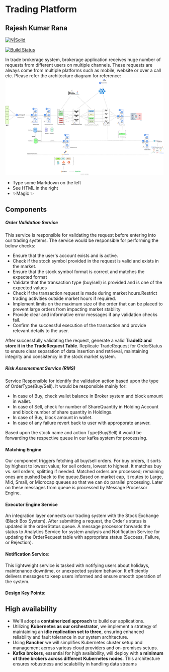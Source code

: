 # Trading Platform
## Rajesh Kumar Rana

[![N|Solid](https://cldup.com/dTxpPi9lDf.thumb.png)](https://nodesource.com/products/nsolid)

[![Build Status](https://travis-ci.org/joemccann/dillinger.svg?branch=master)](https://travis-ci.org/joemccann/dillinger)

In trade brokerage system, brokerage application receives huge number of requests from different users on multiple channels. These requests are always come from multiple platforms such as mobile, website or over a call etc. Please refer the architecture diagram for reference:
![alt text](https://github.com/rajeshrana-arch/TradeAppDesign/blob/master/Trade%20Design%20System.drawio.svg)

- Type some Markdown on the left
- See HTML in the right
- ✨Magic ✨

## Components
##### Order Validation Service
This service is responsible for validating the request before entering into our trading systems. The service would be responsible for performing the below checks:
- Ensure that the user's account exists and is active.
- Check if the stock symbol provided in the request is valid and exists in the market. 
- Ensure that the stock symbol format is correct and matches the expected format
- Validate that the transaction type (buy/sell) is provided and is one of the expected values
- Check if the transaction request is made during market hours.Restrict trading activities outside market hours if required.
- Implement limits on the maximum size of the order that can be placed to prevent large orders from impacting market stability
- Provide clear and informative error messages if any validation checks fail.
- Confirm the successful execution of the transaction and provide relevant details to the user.

After successfully validating the request, generate a valid **TradeID and store it in the TradeRequest Table**. Replicate TradeRequest for OrderStatus to ensure clear separation of data insertion and retrieval, maintaining integrity and consistency in the stock market system.

##### Risk Assemement Service (RMS)
Service Responsible for identify the validation action based upon the type of OrderType(Buy/Sell). It would be responsible mainly for:
 - In case of Buy, check wallet balance in Broker system and block amount in wallet.
 - In case of Sell, check for number of ShareQuantity in Holding Account and block number of share quantity in Holdings.
 - In case of Buy, block amount in wallet.
 - In case of any failure revert back to user with approporate answer.

Based upon the stock name and action Type(Buy/Sell) it would be forwarding the respective queue in our kafka system for processing.

#### Matching Engine
Our component triggers fetching all buy/sell orders. For buy orders, it sorts by highest to lowest value; for sell orders, lowest to highest. It matches buy vs. sell orders, splitting if needed. Matched orders are processed; remaining ones are pushed back to the queue.Based on market cap, it routes to Large, Mid, Small, or Microcap queues so that we can do parallel processing. Later on these messages from queue is processed by Message Processor Engine.

#### Executor Engine Service
An integration layer connects our trading system with the Stock Exchange (Black Box System). After submitting a request, the Order's status is updated in the orderStatus queue. A message processor forwards the status to Analytics Service for system analysis and Notification Service for updating the OrderRequest table with appropriate status (Success, Failure, or Rejection).

#### Notification Service:
This lightweight service is tasked with notifying users about holidays, maintenance downtime, or unexpected system behavior. It efficiently delivers messages to keep users informed and ensure smooth operation of the system.
#### Design Key Points:
## High availability
- We'll adopt a **containerized approach** to build our applications.
- Utilizing **Kubernetes as our orchestrator**, we implement a strategy of maintaining an **idle replication set to three**, ensuring enhanced reliability and fault tolerance in our system architecture.
- Using **Rancher** we will simplifies Kubernetes cluster setup and management across various cloud providers and on-premises setups.
-  **Kafka brokers**, essential for high availability, will deploy with a **minimum of three brokers across different Kubernetes nodes**. This architecture ensures robustness and scalability in handling data streams
